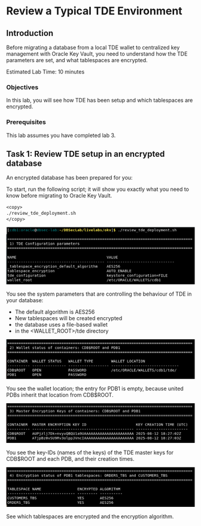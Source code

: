 # Review a Typical TDE Environment

## Introduction
Before migrating a database from a local TDE wallet to centralized key management with Oracle Key Vault, you need to understand how the TDE parameters are set, and what tablespaces are encrypted.

Estimated Lab Time: 10 minutes

### Objectives
In this lab, you will see how TDE has been setup and which tablespaces are encrypted.

### Prerequisites
This lab assumes you have completed lab 3.

## Task 1: Review TDE setup in an encrypted database

An encrypted database has been prepared for you:

To start, run the following script; it will show you exactly what you need to know before migrating to Oracle Key Vault.

 ````
 <copy>
 ./review_tde_deployment.sh
 </copy>
 ````
   ![Key Vault](./images/OKV-LL4-001a.png "You see the system parameters that are controlling the behaviour of TDE in your database:")

You see the system parameters that are controlling the behaviour of TDE in your database: 
- The default algorithm is AES256
- New tablespaces will be created encrypted
- the database uses a file-based wallet 
- in the <WALLET_ROOT>/tde directory

![Key Vault](./images/OKV-LL4-001b.png "You see the wallet location:")

You see the wallet location; the entry for PDB1 is empty, because united PDBs inherit that location from CDB$ROOT.

   ![Key Vault](./images/OKV-LL4-001c.png "You see the key-IDs (names of the keys) of the TDE master keys for CDB$ROOT and each PDB:")

You see the key-IDs (names of the keys) of the TDE master keys for CDB$ROOT and each PDB, and their creation times.

   ![Key Vault](./images/OKV-LL4-001d.png "See which tablespaces are encrypted and the encryption algorithm:")

See which tablespaces are encrypted and the encryption algorithm.